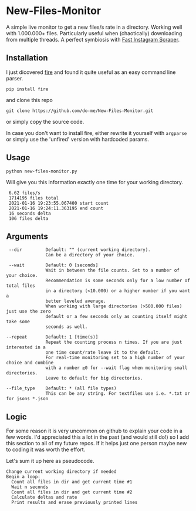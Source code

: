 # New-Files-Monitor
A simple live monitor to get a new files/s rate in a directory. Working well with 1.000.000+ files. Particularly useful when (chaotically) downloading from multiple threads. A perfect symbiosis with [Fast Instagram Scraper](https://github.com/do-me/fast-instagram-scraper).

## Installation 
I just dicovered [fire](https://github.com/google/python-fire) and found it quite useful as an easy command line parser. 

```pip install fire```

and clone this repo 

```git clone https://github.com/do-me/New-Files-Monitor.git```

or simply copy the source code.

In case you don't want to install fire, either rewrite it yourself with `argparse` or simply use the 'unfired' version with hardcoded params. 

## Usage
```
python new-files-monitor.py 
```
Will give you this information exactly one time for your working directory.

```
 6.62 files/s
 1714195 files total
 2021-01-16 19:23:55.067400 start count
 2021-01-16 19:24:11.363195 end count
 16 seconds delta
 106 files delta
```
## Arguments 
```
 --dir         Default: "" (current working directory). 
               Can be a directory of your choice. 
           
 --wait        Default: 0 [seconds]
               Wait in between the file counts. Set to a number of your choice.
               Recommendation is some seconds only for a low number of total files
               in a directory (<10.000) or a higher number if you want a 
               better leveled average. 
               When working with large directories (>500.000 files) just use the zero 
               default or a few seconds only as counting itself might take some 
               seconds as well.
           
--repeat       Default: 1 [time(s)]
               Repeat the counting process n times. If you are just interested in a 
               one time count/rate leave it to the default. 
               For real-time monitoring set to a high number of your choice and combine
               with a number ≥0 for --wait flag when monitoring small directories. 
               Leave to default for big directories.
           
--file_type    Default: * (all file types)
               This can be any string. For textfiles use i.e. *.txt or for jsons *.json
```

## Logic 
For some reason it is very uncommon on github to explain your code in a few words. I'd appreciated this a lot in the past (and would still do!) so I add this section to all of my future repos. If it helps just one person maybe new to coding it was worth the effort.

Let's sum it up here as pseudocode.

```
Change current working directory if needed
Begin a loop:
  Count all files in dir and get current time #1
  Wait n seconds 
  Count all files in dir and get current time #2
  Calculate deltas and rate 
  Print results and erase previously printed lines
```

